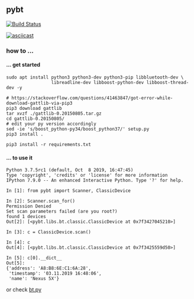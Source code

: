 ## pybt
[![Build Status](http://build.eberlein.io:8080/job/python_pybt/badge/icon)](http://build.eberlein.io:8080/job/python_pybt/)

[![asciicast](https://asciinema.org/a/299826.svg)](https://asciinema.org/a/299826)

### how to ...
#### ... get started
```shell script
sudo apt install python3 python3-dev python3-pip libbluetooth-dev \
                 libreadline-dev libboost-python-dev libboost-thread-dev -y

# https://stackoverflow.com/questions/41463847/got-error-while-download-gattlib-via-pip3
pip3 download gattlib
tar xvzf ./gattlib-0.20150805.tar.gz
cd gattlib-0.20150805/
# edit your py version accordingly
sed -ie 's/boost_python-py34/boost_python37/' setup.py
pip3 install .

pip3 install -r requirements.txt
```

#### ... to use it
```
Python 3.7.5rc1 (default, Oct  8 2019, 16:47:45) 
Type 'copyright', 'credits' or 'license' for more information
IPython 7.9.0 -- An enhanced Interactive Python. Type '?' for help.

In [1]: from pybt import Scanner, ClassicDevice                                                                                                                                        

In [2]: Scanner.scan_for()                                                                                                                                                             
Permission Denied
Set scan parameters failed (are you root?)
found 1 devices
Out[2]: [<pybt.libs.bt.classic.ClassicDevice at 0x7f3427045210>]

In [3]: c = ClassicDevice.scan()                                                                                                                                                       

In [4]: c                                                                                                                                                                              
Out[4]: [<pybt.libs.bt.classic.ClassicDevice at 0x7f3425559d50>]

In [5]: c[0].__dict__                                                                                                                                                                  
Out[5]: 
{'address': 'A8:B8:6E:C1:6A:28',
 'timestamp': '03.11.2019 16:48:06',
 'name': 'Nexus 5X'}

```

or check [bt.py](https://github.com/smthnspcl/pybt/blob/master/bt.py)
